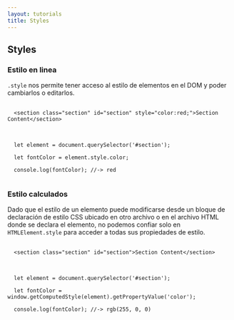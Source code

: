 ```yaml
---
layout: tutorials
title: Styles
---
```

<h2 class="tutorials-content__sub-title">Styles</h2>

<h3 class="tutorials-content__sub-title">Estilo en linea</h3>

<p class="tutorials-content__text"><code class="tutorials__code">.style</code> nos permite tener acceso al estilo de elementos en el DOM y poder cambiarlos o editarlos.</p>

<pre>
  <code class="language-html">
  &#60;section class="section" id="section" style="color:red;"&#62;Section Content&#60;/section&#62;
  </code>
</pre>

<pre>
  <code class="language-javascript">
  let element = document.querySelector('#section');

  let fontColor = element.style.color;

  console.log(fontColor); //-> red
  </code>
</pre>

<h3 class="tutorials-content__sub-title">Estilo calculados</h3>

<p class="tutorials-content__text">Dado que el estilo de un elemento puede modificarse desde un bloque de declaración de estilo CSS ubicado en otro archivo o en el archivo HTML donde se declara el elemento, no podemos confiar solo en <code class="tutorials-content__text">HTMLElement.style</code> para acceder a todas sus propiedades de estilo.</p>

<pre>
  <code class="language-html">
  &#60;section class="section" id="section"&#62;Section Content&#60;/section&#62;
  </code>
</pre>

<pre>
  <code class="language-javascript">
  let element = document.querySelector('#section');

  let fontColor = window.getComputedStyle(element).getPropertyValue('color');

  console.log(fontColor); //-> rgb(255, 0, 0)
  </code>
</pre>
